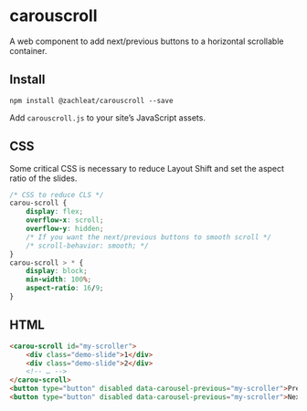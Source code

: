 # carouscroll

A web component to add next/previous buttons to a horizontal scrollable container.

## Install

```
npm install @zachleat/carouscroll --save
```

Add `carouscroll.js` to your site’s JavaScript assets.

## CSS

Some critical CSS is necessary to reduce Layout Shift and set the aspect ratio of the slides.

```css
/* CSS to reduce CLS */
carou-scroll {
	display: flex;
	overflow-x: scroll;
	overflow-y: hidden;
	/* If you want the next/previous buttons to smooth scroll */
	/* scroll-behavior: smooth; */
}
carou-scroll > * {
	display: block;
	min-width: 100%;
	aspect-ratio: 16/9;
}
```

## HTML

```html
<carou-scroll id="my-scroller">
	<div class="demo-slide">1</div>
	<div class="demo-slide">2</div>
	<!-- … -->
</carou-scroll>
<button type="button" disabled data-carousel-previous="my-scroller">Previous</button>
<button type="button" disabled data-carousel-previous="my-scroller">Next</button>
```